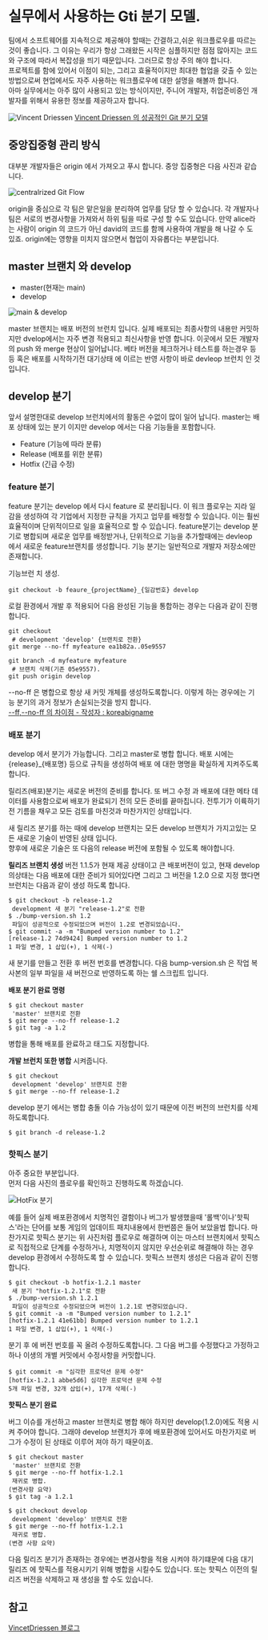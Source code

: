 


# 실무에서 사용하는 Gti 분기 모델.
팀에서 소프트웨어를 지속적으로 제공해야 할때는 간결하고,쉬운 워크플로우를 따르는 것이 좋습니다. 그 이유는 우리가 항상 그래왔든 시작은 심플하지만 점점 많아지는 코드와 구조에 따라서 복잡성을 띄기 때문입니다.
그러므로 항상 주의 해야 합니다.  
프로젝트를 함에 있어서 이점이 되는, 그리고 효율적이지만 최대한 협업을 갖출 수 있는 방법으로써 현업에서도 자주 사용하는 워크플로우에 대한 설명을 해볼까 합니다.  
아마 실무에서는 아주 많이 사용되고 있는 방식이지만, 주니어 개발자, 취업준비중인 개발자를 위해서 유용한 정보를 제공하고자 합니다.  


![Vincent Driessen](https://nvie.com/img/git-model@2x.png)
[Vincent Driessen 의 성공적인 Git 분기 모델](https://nvie.com/posts/a-successful-git-branching-model/)

## 중앙집중형 관리 방식
대부분 개발자들은 origin 에서 가져오고 푸시 합니다.
중앙 집중형은 다음 사진과 같습니다.

![centralrized Git Flow](https://nvie.com/img/centr-decentr@2x.png)

origin을 중심으로 각 팀은 맡은일을 분리하여 업무를 담당 할 수 있습니다. 각 개발자나 팀은 서로의 변경사항을 가져와서 하위 팀을 따로 구성 할 수도 있습니다. 
만약 alice라는 사람이 origin 의 코드가 아닌 david의 코드를 함께 사용하여 개발을 해 나갈 수 도 있죠. origin에는 영향을 미치지 않으면서 협업이 자유롭다는 부분입니다.

## master 브랜치 와 develop

- master(현재는 main)
- develop

![main & develop](https://nvie.com/img/main-branches@2x.png)

master 브랜치는 배포 버전의 브런치 입니다. 
실제 배포되는 최종사항의 내용만 커밋하지만 dvelop에서는 자주 변경 적용되고 최신사항을 반영 합니다. 
이곳에서 모든 개발자의 push 와 merge 현상이 일어납니다. 
베타 버전을 체크하거나 테스트를 하는경우 등등 혹은 배포를 시작하기전 대기상태 에 이르는 반영 사항이 바로 devleop 브런치 인 것입니다.


## develop 분기
앞서 설명한대로 develop 브런치에서의 활동은 수없이 많이 일어 납니다. master는 배포 상태에 있는 분기 이지만 develop 에서는 다음 기능들을 포함합니다.

- Feature (기능에 따라 분류)
- Release (배포를 위한 분류)
- Hotfix (긴급 수정)

### feature 분기
feature 분기는 develop 에서 다시 feature 로 분리됩니다. 이 워크 플로우는 지라 일감을 생성하여 각 기업에서 지정한 규칙을 가지고 업무를 배정할 수 있습니다.
이는 훨씬 효율적이며 단위적이므로 일을 효율적으로 할 수 있습니다. feature분기는 develop 분기로 병합되며 새로운 업무를 배정받거나, 단위적으로 기능을 추가할때에는 devleop 에서 새로운 feature브랜치를 생성합니다.
기능 분기는 일반적으로 개발자 저장소에만 존재합니다. 

기능브런 치 생성.

```shell
git checkout -b feaure_{projectName}_{일감번호} develop
```

로컬 환경에서 개발 후 적용되어 다음 완성된 기능을 통합하는 경우는 다음과 같이 진행합니다.

```shell
git checkout
 # development 'develop' {브랜치로 전환} 
git merge --no-ff myfeature ea1b82a..05e9557
  
git branch -d myfeature myfeature
 # 브랜치 삭제(기존 05e9557). 
git push origin develop
```


--no-ff 은 병합으로 항상 새 커밋 개체를 생성하도록합니다. 이렇게 하는 경우에는 기능 분기의 과거 정보가 손실되는것을 방지 합니다.  
[--ff,--no-ff 의 차이점 - 작성자 : koreabigname](https://koreabigname.tistory.com/65)

### 배포 분기
develop 에서 분기가 가능합니다. 그리고 master로 병합 합니다.
배포 시에는 {release}_{배포명} 등으로 규칙을 생성하여 배포 에 대한 명명을 확실하게 지켜주도록 합니다.

릴리즈(배포)분기는 새로운 버전의 준비를 합니다. 또 버그 수정 과 배포에 대한 메타 데이터를 사용함으로써 배포가 완료되기 전의 모든 준비를 끝마칩니다.
전투기가 이륙하기전 기름을 채우고 모든 검토를 마친것과 마찬가지인 상태입니다.

새 릴리즈 분기를 하는 때에 develop 브랜치는 모든 develop 브랜치가 가지고있는 모든 새로운 기술이 반영된 상태 입니다.   
향후에 새로운 기술은 또 다음의 release 버전에 포함될 수 있도록 해야합니다.

**릴리즈 브랜치 생성**
버전 1.1.5가 현재 제공 상태이고 큰 배포버전이 있고, 현재 develop의상태는 다음 배포에 대한 준비가 되어있다면 그리고 그 버전을 1.2.0 으로 지정 했다면 브런치는 다음과 같이 생성 하도록 합니다.

```shell
$ git checkout -b release-1.2
 development 새 분기 "release-1.2"로 전환 
$ ./bump-version.sh 1.2
 파일이 성공적으로 수정되었으며 버전이 1.2로 변경되었습니다. 
$ git commit -a -m "Bumped version number to 1.2" 
[release-1.2 74d9424] Bumped version number to 1.2 
1 파일 변경, 1 삽입(+), 1 삭제(-)
```

새 분기를 만들고 전환 후 버전 번호를 변경합니다.
다음 bump-version.sh 은 작업 복사본의 일부 파일을 새 버전으로 반영하도록 하는 쉘 스크립트 입니다.

**배포 분기 완료 명령**
```shell
$ git checkout master
 'master' 브랜치로 전환 
$ git merge --no-ff release-1.2
$ git tag -a 1.2
```
병합을 통해 배포를 완료하고 태그도 지정합니다.

**개발 브런치 또한 병합** 시켜줍니다.
```shell
$ git checkout
 development 'develop' 브랜치로 전환 
$ git merge --no-ff release-1.2
```

develop 분기 에서는 병합 충돌 이슈 가능성이 있기 때문에 이전 버전의 브런치를 삭제하도록합니다.
```shell
$ git branch -d release-1.2
```

### 핫픽스 분기
아주 중요한 부분입니다.  
먼저 다음 사진의 플로우를 확인하고 진행하도록 하겠습니다.

![HotFix 분기](https://nvie.com/img/hotfix-branches@2x.png)

예를 들어 실제 배포환경에서 치명적인 결함이나 버그가 발생했을때 '롤백'이나'핫픽스'라는 단어를 보통 게임의 업데이트 패치내용에서 한번쯤은 들어 보았을법 합니다.
마찬가지로 핫픽스 분기는 위 사진처럼 플로우로 해결하며 이는 마스터 브랜치에서 핫픽스로 직접적으로 단계를 수정하거나, 치명적이지 않지만 우선순위로 해결해야 하는 경우 develop 환경에서 수정하도록 할 수 있습니다.
핫픽스 브랜치 생성은 다음과 같이 진행합니다.

```shell
$ git checkout -b hotfix-1.2.1 master
 새 분기 "hotfix-1.2.1"로 전환 
$ ./bump-version.sh 1.2.1
 파일이 성공적으로 수정되었으며 버전이 1.2.1로 변경되었습니다. 
$ git commit -a -m "Bumped version number to 1.2.1" 
[hotfix-1.2.1 41e61bb] Bumped version number to 1.2.1 
1 파일 변경, 1 삽입(+), 1 삭제(-)
```
분기 후 에 버전 번호를 꼭 올려 수정하도록합니다.
그 다음 버그를 수정했다고 가정하고 하나 이생의 개별 커밋에서 수정사항을 커밋합니다.

```shell
$ git commit -m "심각한 프로덕션 문제 수정" 
[hotfix-1.2.1 abbe5d6] 심각한 프로덕션 문제 수정 
5개 파일 변경, 32개 삽입(+), 17개 삭제(-)
```

**핫픽스 분기 완료**

버그 이슈를 개선하고 master 브랜치로 병합 해야 하지만 develop(1.2.0)에도 적용 시켜 주어야 합니다. 그래야 develop 브랜치가 후에 배포환경에 있어서도 마찬가지로 버그가 수정이 된 상태로 이루어 져야 하기 때문이죠.

```shell
$ git checkout master
 'master' 브랜치로 전환 
$ git merge --no-ff hotfix-1.2.1
 재귀로 병합. 
(변경사항 요약) 
$ git tag -a 1.2.1
```

```shell
$ git checkout develop
 development 'develop' 브랜치로 전환 
$ git merge --no-ff hotfix-1.2.1
 재귀로 병합. 
(변경 사항 요약)
```

다음 릴리즈 분기가 존재하는 경우에는 변경사항을 적용 시켜야 하기떄문에 다음 대기 릴리즈 에 핫픽스를 적용시키기 위해 병합을 시킬수도 있습니다. 
또는 핫픽스 이전의 릴리즈 버전을 삭제하고 재 생성을 할 수도 있습니다.


## 참고
[VincetDriessen 블로그](https://nvie.com/posts/a-successful-git-branching-model/)

